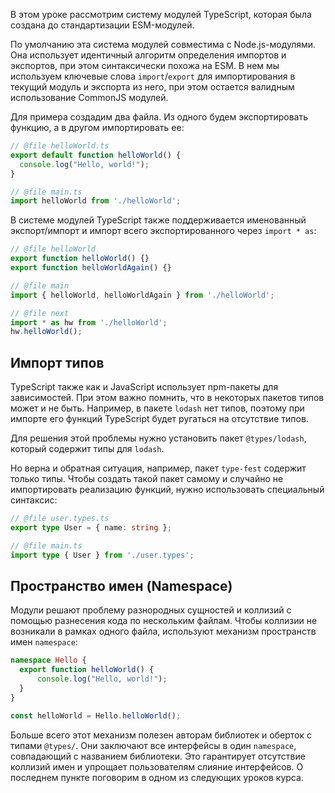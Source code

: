 
В этом уроке рассмотрим систему модулей TypeScript, которая была создана до стандартизации ESM-модулей.

По умолчанию эта система модулей совместима с Node.js-модулями. Она использует идентичный алгоритм определения импортов и экспортов, при этом синтаксически похожа на ESM. В нем мы используем ключевые слова `import`/`export` для импортирования в текущий модуль и экспорта из него, при этом остается валидным использование CommonJS модулей.

Для примера создадим два файла. Из одного будем экспортировать функцию, а в другом импортировать ее:

```typescript
// @file helloWorld.ts
export default function helloWorld() {
  console.log("Hello, world!");
}

// @file main.ts
import helloWorld from './helloWorld';
```

В системе модулей TypeScript также поддерживается именованный экспорт/импорт и импорт всего экспортированного через `import * as`:

```typescript
// @file helloWorld
export function helloWorld() {}
export function helloWorldAgain() {}

// @file main
import { helloWorld, helloWorldAgain } from './helloWorld';

// @file next
import * as hw from './helloWorld';
hw.helloWorld();
```

## Импорт типов

TypeScript также как и JavaScript использует npm-пакеты для зависимостей. При этом важно помнить, что в некоторых пакетов типов может и не быть. Например, в пакете `lodash` нет типов, поэтому при импорте его функций TypeScript будет ругаться на отсутствие типов.

Для решения этой проблемы нужно установить пакет `@types/lodash`, который содержит типы для `lodash`.

Но верна и обратная ситуация, например, пакет `type-fest` содержит только типы. Чтобы создать такой пакет самому и случайно не импортировать реализацию функций, нужно использовать специальный синтаксис:

```typescript
// @file user.types.ts
export type User = { name: string };

// @file main.ts
import type { User } from './user.types';
```

## Пространство имен (Namespace)

Модули решают проблему разнородных сущностей и коллизий с помощью разнесения кода по нескольким файлам. Чтобы коллизии не возникали в рамках одного файла, используют механизм пространств имен `namespace`:

```typescript
namespace Hello {
  export function helloWorld() {
      console.log("Hello, world!");
  }
}

const helloWorld = Hello.helloWorld();
```

Больше всего этот механизм полезен авторам библиотек и оберток с типами `@types/`. Они заключают все интерфейсы в один `namespace`, совпадающий с названием библиотеки. Это гарантирует отсутствие коллизий имен и упрощает пользователям слияние интерфейсов. О последнем пункте поговорим в одном из следующих уроков курса.

